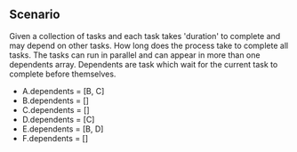 ## Scenario

Given a collection of tasks and each task takes 'duration'
to complete and may depend on other tasks. How long does the 
process take to complete all tasks. The tasks can run in parallel 
and can appear in more than one dependents array. Dependents are task
which wait for the current task to complete before themselves.

- A.dependents = [B, C]
- B.dependents = []
- C.dependents = []
- D.dependents = [C]
- E.dependents = [B, D]
- F.dependents = []